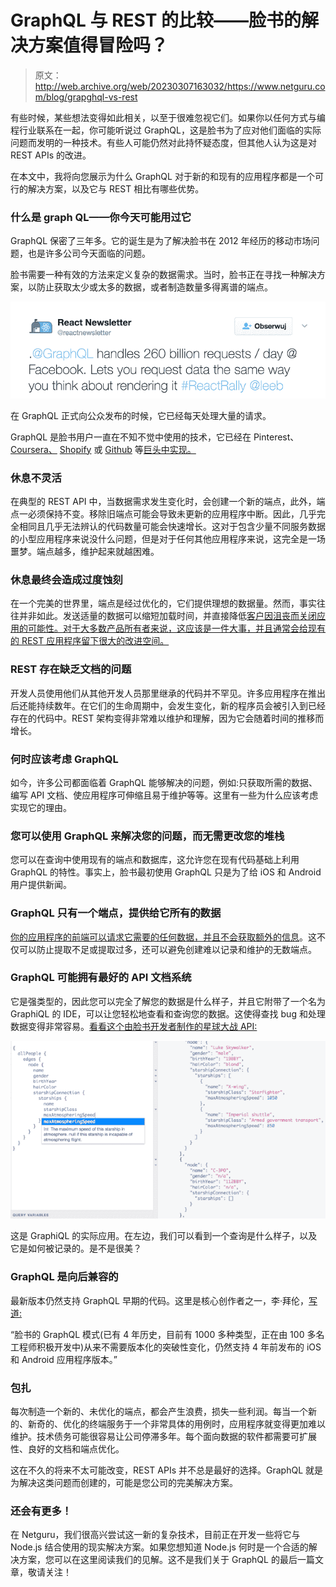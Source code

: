 # GraphQL 与 REST 的比较——脸书的解决方案值得冒险吗？

> 原文：<http://web.archive.org/web/20230307163032/https://www.netguru.com/blog/grapghql-vs-rest>

 有些时候，某些想法变得如此相关，以至于很难忽视它们。如果你以任何方式与编程行业联系在一起，你可能听说过 GraphQL，这是脸书为了应对他们面临的实际问题而发明的一种技术。有些人可能仍然对此持怀疑态度，但其他人认为这是对 REST APIs 的改进。

在本文中，我将向您展示为什么 GraphQL 对于新的和现有的应用程序都是一个可行的解决方案，以及它与 REST 相比有哪些优势。

### 什么是 graph QL——你今天可能用过它

GraphQL 保密了三年多。它的诞生是为了解决脸书在 2012 年经历的移动市场问题，也是许多公司今天面临的问题。

脸书需要一种有效的方法来定义复杂的数据需求。当时，脸书正在寻找一种解决方案，以防止获取太少或太多的数据，或者制造数量多得离谱的端点。

![REACTNEWSLETTER.png](img/c6555f49879dd2af3f9dd2b360d94c53.png)

在 GraphQL 正式向公众发布的时候，它已经每天处理大量的请求。

GraphQL 是脸书用户一直在不知不觉中使用的技术，它已经在 Pinterest、 [Coursera、](http://web.archive.org/web/20221207033930/https://building.coursera.org/blog/2016/11/23/why-ui-developers-love-graphql/) [Shopify](http://web.archive.org/web/20221207033930/http://www.graphql.com/articles/graphql-at-shopify) 或 [Github](http://web.archive.org/web/20221207033930/https://githubengineering.com/the-github-graphql-api/) 等[巨头中实现。](http://web.archive.org/web/20221207033930/http://graphql.org/users/)

### 休息不灵活

在典型的 REST API 中，当数据需求发生变化时，会创建一个新的端点，此外，端点一必须保持不变。移除旧端点可能会导致未更新的应用程序中断。因此，几乎完全相同且几乎无法辨认的代码数量可能会快速增长。这对于包含少量不同服务数据的小型应用程序来说没什么问题，但是对于任何其他应用程序来说，这完全是一场噩梦。端点越多，维护起来就越困难。

### 休息最终会造成过度蚀刻

在一个完美的世界里，端点是经过优化的，它们提供理想的数据量。然而，事实往往并非如此。发送适量的数据可以缩短加载时间，并直接降低[客户因沮丧而关闭应用的可能性。对于大多数产品所有者来说，这应该是一件大事，并且通常会给现有的 REST 应用程序留下很大的改进空间。](http://web.archive.org/web/20221207033930/https://www.google.pl/webhp?sourceid=chrome-instant&ion=1&espv=2&ie=UTF-8#q=apps+loading+more+then+2+seconds&*)

### REST 存在缺乏文档的问题

开发人员使用他们从其他开发人员那里继承的代码并不罕见。许多应用程序在推出后还能持续数年。在它们的生命周期中，会发生变化，新的程序员会被引入到已经存在的代码中。REST 架构变得非常难以维护和理解，因为它会随着时间的推移而增长。

### 何时应该考虑 GraphQL

如今，许多公司都面临着 GraphQL 能够解决的问题，例如:只获取所需的数据、编写 API 文档、使应用程序可伸缩且易于维护等等。这里有一些为什么应该考虑实现它的理由。

### 您可以使用 GraphQL 来解决您的问题，而无需更改您的堆栈

您可以在查询中使用现有的端点和数据库，这允许您在现有代码基础上利用 GraphQL 的特性。事实上，脸书最初使用 GraphQL 只是为了给 iOS 和 Android 用户提供新闻。

### GraphQL 只有一个端点，提供给它所有的数据

[你的应用程序的前端可以请求它需要的任何数据，并且不会获取额外的信息](/web/20221207033930/https://www.netguru.com/services/software-development)。这不仅可以防止提取不足或提取过多，还可以避免创建难以记录和维护的无数端点。

### GraphQL 可能拥有最好的 API 文档系统

它是强类型的，因此您可以完全了解您的数据是什么样子，并且它附带了一个名为 GraphiQL 的 IDE，可以让您轻松地查看和查询您的数据。这使得查找 bug 和处理数据变得非常容易。[看看这个由脸书开发者制作的星球大战 API:](http://web.archive.org/web/20221207033930/http://graphql.org/swapi-graphql/)

![SWAPI-868586-edited.png](img/bf5434c2d6df6b164c0aa7ce8b99a9ef.png)

这是 GraphiQL 的实际应用。在左边，我们可以看到一个查询是什么样子，以及它是如何被记录的。是不是很美？

### GraphQL 是向后兼容的

最新版本仍然支持 GraphQL 早期的代码。这里是核心创作者之一，李·拜伦，[写道:](http://web.archive.org/web/20221207033930/https://github.com/facebook/graphql/issues/175#issuecomment-218292957)

“脸书的 GraphQL 模式(已有 4 年历史，目前有 1000 多种类型，正在由 100 多名工程师积极开发中)从来不需要版本化的突破性变化，仍然支持 4 年前发布的 iOS 和 Android 应用程序版本。”

### 包扎

每次制造一个新的、未优化的端点，都会产生浪费，损失一些利润。每当一个新的、新奇的、优化的终端服务于一个非常具体的用例时，应用程序就变得更加难以维护。技术债务可能很容易让公司停滞多年。每个面向数据的软件都需要可扩展性、良好的文档和端点优化。

这在不久的将来不太可能改变，REST APIs 并不总是最好的选择。GraphQL 就是为解决这类问题而创建的，可能是您公司的完美解决方案。

### 还会有更多！

在 Netguru，我们很高兴尝试这一新的复杂技术，目前正在开发一些将它与 Node.js 结合使用的现实解决方案。如果您想知道 Node.js 何时是一个合适的解决方案，您可以在这里阅读我们的见解。这不是我们关于 GraphQL 的最后一篇文章，敬请关注！